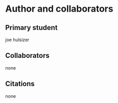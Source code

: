 Author and collaborators
========================

Primary student
---------------
joe hulsizer


Collaborators
-------------
none


Citations
---------
none